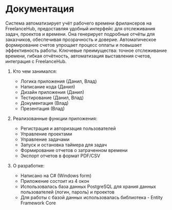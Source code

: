 # Документация

Система автоматизирует учёт рабочего времени фрилансеров на FreelanceHub, предоставляя удобный интерфейс для отслеживания задач, проектов и времени. Она генерирует подробные отчёты для заказчиков, обеспечивая прозрачность и доверие. Автоматическое формирование счетов упрощает процесс оплаты и повышает эффективность работы. Ключевые преимущества: точное отслеживание времени, гибкая отчётность, автоматизация выставления счетов, интеграция с FreelanceHub.

1) Кто чем занимался:
   - Логика приложения (Данил, Влад)
   - Написание кода (Данил)
   - Дизайн приложения (Данил)
   - Тестирование (Данил, Влад)
   - Документация (Влад)
   - Презентация (Влад)

2) Реализованные функции приложения:
   - Регистрация и авторизация пользователей
   - Управление проектами 
   - Управление задачами 
   - Запуск и остановка таймера для задач
   - Формирование отчетов о затраченном времени
   - Экспорт отчетов в формат PDF/CSV
  
3) О разработке:
   - Написано на C# (Windows form)
   - Приложение состоит из 4 окон
   - Использовалась база данных PostgreSQL для храния данных пользователей (логин, пароль) и проектов
   - Для работы с базой данных использовалась библиотека - Entity Framework Core

